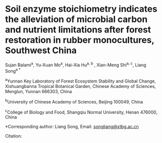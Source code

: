 # Soil enzyme stoichiometry indicates the alleviation of microbial carbon and nutrient limitations after forest restoration in rubber monocultures, Southwest China
Sujan Balami<sup>a</sup>, Yu-Xuan Mo<sup>a</sup>, Hai-Xia Hu<sup>a, b </sup>, Xian-Meng Shi<sup>a, c</sup>, Liang Song<sup>a *</sup>

<sup>a</sup>Yunnan Key Laboratory of Forest Ecosystem Stability and Global Change, Xishuangbanna Tropical Botanical Garden, Chinese Academy of Sciences, Menglun, Yunnan 666303, China

<sup>b</sup>University of Chinese Academy of Sciences, Beijing 100049, China

<sup>c</sup>College of Biology and Food, Shangqiu Normal University, Henan 476000, China

*Corresponding author: Liang Song, Email: songliang@xtbg.ac.cn

Citation:
